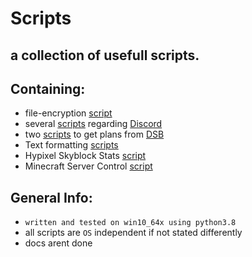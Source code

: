 # Scripts
## a collection of usefull scripts.
## Containing:
 - file-encryption [script](https://github.com/xNaCly/scripts/tree/master/Encrypt)
 - several [scripts](https://github.com/xNaCly/scripts/tree/master/Discord) regarding [Discord](https://discordapp.com/company)
 - two [scripts](https://github.com/xNaCly/scripts/tree/master/DSBmobile) to get plans from [DSB](https://digitales-schwarzes-brett.de/)
 - Text formatting [scripts](https://github.com/xNaCly/scripts/tree/master/Text%20Formatting)
 - Hypixel Skyblock Stats [script](https://github.com/xNaCly/scripts/tree/master/Hypixel) 
 - Minecraft Server Control [script](https://github.com/xNaCly/scripts/tree/master/Minecraft)

## General Info:

- `written and tested on win10_64x using python3.8`<br>
- all scripts are `OS` independent if not stated differently
  <br>
- docs arent done
